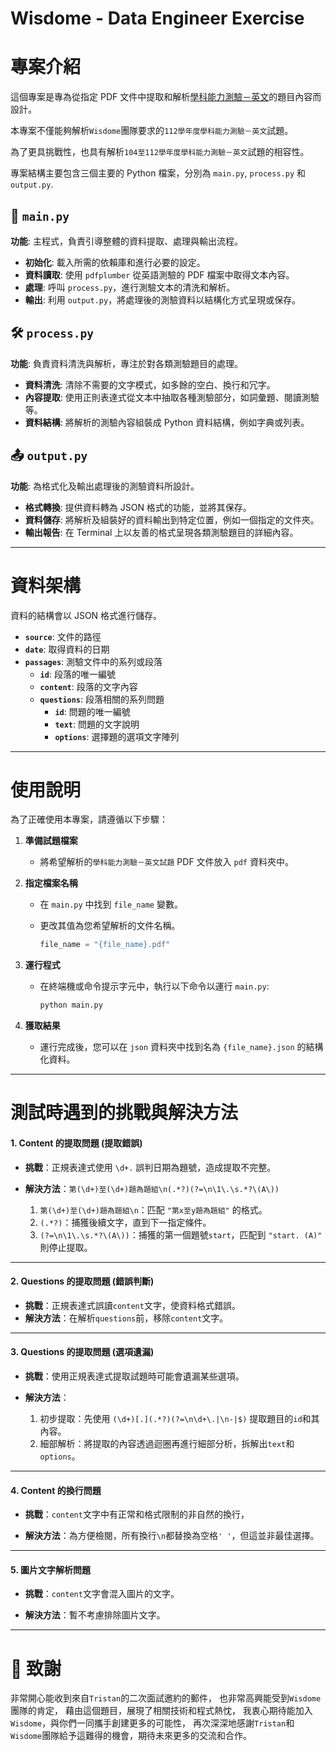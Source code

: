 # Wisdome - Data Engineer Exercise

# 專案介紹

這個專案是專為從指定 PDF 文件中提取和解析[學科能力測驗－英文](pdf/112學年度學科能力測驗－英文.pdf)的題目內容而設計。

本專案不僅能夠解析`Wisdome`團隊要求的`112學年度學科能力測驗－英文`試題。

為了更具挑戰性，也具有解析`104至112學年度學科能力測驗－英文`試題的相容性。

專案結構主要包含三個主要的 Python 檔案，分別為 `main.py`, `process.py` 和 `output.py`.

## 🚀 `main.py`
**功能**: 主程式，負責引導整體的資料提取、處理與輸出流程。

- **初始化**: 載入所需的依賴庫和進行必要的設定。
- **資料讀取**: 使用 `pdfplumber` 從英語測驗的 PDF 檔案中取得文本內容。
- **處理**: 呼叫 `process.py`，進行測驗文本的清洗和解析。
- **輸出**: 利用 `output.py`，將處理後的測驗資料以結構化方式呈現或保存。

## 🛠 `process.py`
**功能**: 負責資料清洗與解析，專注於對各類測驗題目的處理。

- **資料清洗**: 清除不需要的文字模式，如多餘的空白、換行和冗字。
- **內容提取**: 使用正則表達式從文本中抽取各種測驗部分，如詞彙題、閱讀測驗等。
- **資料結構**: 將解析的測驗內容組裝成 Python 資料結構，例如字典或列表。

## 📤 `output.py`
**功能**: 為格式化及輸出處理後的測驗資料所設計。

- **格式轉換**: 提供資料轉為 JSON 格式的功能，並將其保存。
- **資料儲存**: 將解析及組裝好的資料輸出到特定位置，例如一個指定的文件夾。
- **輸出報告**: 在 Terminal 上以友善的格式呈現各類測驗題目的詳細內容。

---

# 資料架構

資料的結構會以 JSON 格式進行儲存。

- **`source`**: 文件的路徑
- **`date`**: 取得資料的日期
- **`passages`**: 測驗文件中的系列或段落
  - **`id`**: 段落的唯一編號
  - **`content`**: 段落的文字內容
  - **`questions`**: 段落相關的系列問題
    - **`id`**: 問題的唯一編號
    - **`text`**: 問題的文字說明
    - **`options`**: 選擇題的選項文字陣列

---

# 使用說明

為了正確使用本專案，請遵循以下步驟：

1. **準備試題檔案**
    - 將希望解析的`學科能力測驗－英文試題` PDF 文件放入 `pdf` 資料夾中。

2. **指定檔案名稱**
    - 在 `main.py` 中找到 `file_name` 變數。
    - 更改其值為您希望解析的文件名稱。
   
      ```python
      file_name = "{file_name}.pdf"
      ```

3. **運行程式**
    - 在終端機或命令提示字元中，執行以下命令以運行 `main.py`:
      
      ```bash
      python main.py
      ```

4. **獲取結果**
    - 運行完成後，您可以在 `json` 資料夾中找到名為 `{file_name}.json` 的結構化資料。

---

# 測試時遇到的挑戰與解決方法

#### 1. Content 的提取問題 (提取錯誤)
- **挑戰**：正規表達式使用 `\d+.` 誤判日期為題號，造成提取不完整。

- **解決方法**：`第(\d+)至(\d+)題為題組\n(.*?)(?=\n\1\.\s.*?\(A\))`
  1. `第(\d+)至(\d+)題為題組\n`：匹配 `"第x至y題為題組"` 的格式。
  2. `(.*?)`：捕獲後續文字，直到下一指定條件。
  3. `(?=\n\1\.\s.*?\(A\))`：捕獲的第一個題號`start`，匹配到 `"start. (A)"` 則停止提取。

---

#### 2. Questions 的提取問題 (錯誤判斷)
- **挑戰**：正規表達式誤讀`content`文字，使資料格式錯誤。
- **解決方法**：在解析`questions`前，移除`content`文字。

---

#### 3. Questions 的提取問題 (選項遺漏)
- **挑戰**：使用正規表達式提取試題時可能會遺漏某些選項。

- **解決方法**：
  1. 初步提取：先使用 `(\d+)[.](.*?)(?=\n\d+\.|\n-|$)` 提取題目的`id`和其內容。
  2. 細部解析：將提取的內容透過迴圈再進行細部分析，拆解出`text`和`options`。

---

#### 4. Content 的換行問題
- **挑戰**：`content`文字中有正常和格式限制的非自然的換行，

- **解決方法**：為方便檢閱，所有換行`\n`都替換為空格`' '`，但這並非最佳選擇。

---

#### 5. 圖片文字解析問題
- **挑戰**：`content`文字會混入圖片的文字。

- **解決方法**：暫不考慮排除圖片文字。

---

# 💌 致謝
非常開心能收到來自`Tristan`的二次面試邀約的郵件，
也非常高興能受到`Wisdome`團隊的肯定，
藉由這個題目，展現了相關技術和程式熱忱，
我衷心期待能加入`Wisdome`，與你們一同攜手創建更多的可能性，
再次深深地感謝`Tristan`和`Wisdome`團隊給予這難得的機會，期待未來更多的交流和合作。
